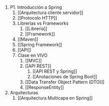 1. P1. Introducción a Spring
	1. [[Arquitectura cliente servidor]]
	2. [[Protocolo HTTP]]
	3. Librerías vs Frameworks
		1. [[Librería]]
		2. [[Framework]]
	4. [[Maven]]
	5. [[Spring Framework]]
	6. [[API]]
	7. Clase en VIVO
		1. [[MVC]]
		2. [[API REST]]
			1. [[API REST y Spring]]
			2. [[Anotaciones de Spring Boot]]
		3. [[Data Transfer Object Pattern (DTO)]]
		4. [[ResponseEntity]] 
2. Arquitecturas
	1. [[Arquitectura Multicapa en Spring]]
